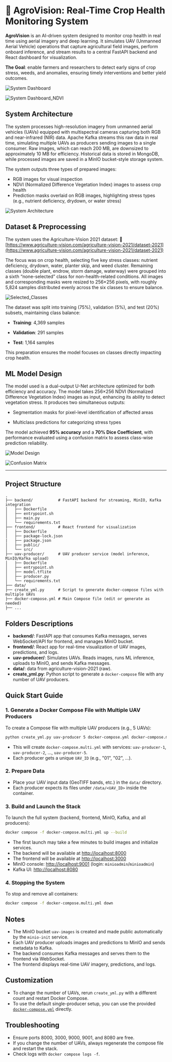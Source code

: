 # 🌾 AgroVision: Real-Time Crop Health Monitoring System

**AgroVision** is an AI-driven system designed to monitor crop health in real time using aerial imagery and deep learning.
It simulates UAV (Unmanned Aerial Vehicle) operations that capture agricultural field images, perform onboard inference, and stream results to a central FastAPI backend and React dashboard for visualization.

**The Goal**: enable farmers and researchers to detect early signs of crop stress, weeds, and anomalies, ensuring timely interventions and better yield outcomes.

![System Dashboard](/Assets/AgroVision_Interface.png) 

![System Dashboard_NDVI](/Assets/AgroVision_NDVI.png) 

## System Architecture

The system processes high-resolution imagery from unmanned aerial vehicles (UAVs) equipped with multispectral cameras capturing both RGB and near-infrared (NIR) data. Apache Kafka streams this raw data in real time, simulating multiple UAVs as producers sending images to a single consumer. Raw images, which can reach 200 MB, are downsized to approximately 10 MB for efficiency. Historical data is stored in MongoDB, while processed images are saved in a MinIO bucket-style storage system.

The system outputs three types of prepared images:

- RGB images for visual inspection
- NDVI (Normalized Difference Vegetation Index) images to assess crop health
- Prediction masks overlaid on RGB images, highlighting stress types (e.g., nutrient deficiency, drydown, or water stress)

![System Architecture](/Assets/AgroVision_Architecture.png)

## Dataset & Preprocessing

The system uses the Agriculture-Vision 2021 dataset:
🔗 [https://www.agriculture-vision.com/agriculture-vision-2021/dataset-2021](https://www.agriculture-vision.com/agriculture-vision-2021/dataset-2021)

The focus was on crop health, selecting five key stress classes: nutrient deficiency, drydown, water, planter skip, and weed cluster. Remaining classes (double plant, endrow, storm damage, waterway) were grouped into a sixth “none-selected” class for non-health-related conditions. All images and corresponding masks were resized to 256×256 pixels, with roughly 5,824 samples distributed evenly across the six classes to ensure balance.

![Selected_Classes](/Assets/predicted_classes.png) 

The dataset was split into training (75%), validation (5%), and test (20%) subsets, maintaining class balance:

- **Training**: 4,369 samples

- **Validation**: 291 samples

- **Test**: 1,164 samples

This preparation ensures the model focuses on classes directly impacting crop health.

## ML Model Design

The model used is a dual-output U-Net architecture optimized for both efficiency and accuracy. The model takes 256×256 NDVI (Normalized Difference Vegetation Index) images as input, enhancing its ability to detect vegetation stress. It produces two simultaneous outputs:

- Segmentation masks for pixel-level identification of affected areas

- Multiclass predictions for categorizing stress types

The model achieved **95% accuracy** and a **70% Dice Coefficient**, with performance evaluated using a confusion matrix to assess class-wise prediction reliability.

![Model Design](/Assets/model_design.png)

![Confusion Matrix](/Assets/confusion_matrix.png)

---

## Project Structure

```
.
├── backend/           # FastAPI backend for streaming, MinIO, Kafka integration
│   ├── Dockerfile
│   ├── entrypoint.sh
│   ├── main.py
│   └── requirements.txt
├── frontend/          # React frontend for visualization
│   ├── Dockerfile
│   ├── package-lock.json
|   ├── package.json
│   ├── public/
│   └── src/
├── uav-producer/      # UAV producer service (model inference, MinIO/Kafka upload)
│   ├── Dockerfile
│   ├── entrypoint.sh
│   ├── model.tflite
│   ├── producer.py
│   └── requirements.txt
├── data/
├── create_yml.py      # Script to generate docker-compose files with multiple UAVs
├── docker-compose.yml # Main Compose file (edit or generate as needed)
├── ...
```

## Folders Descriptions

- **backend/**: FastAPI app that consumes Kafka messages, serves WebSocket/API for frontend, and manages MinIO bucket.
- **frontend/**: React app for real-time visualization of UAV images, predictions, and logs.
- **uav-producer/**: Simulates UAVs. Reads images, runs ML inference, uploads to MinIO, and sends Kafka messages.
- **data/**: data from agriculture-vision-2021 (raw).
- **create_yml.py**: Python script to generate a `docker-compose` file with any number of UAV producers.


## Quick Start Guide

### 1. Generate a Docker Compose File with Multiple UAV Producers

To create a Compose file with multiple UAV producers (e.g., 5 UAVs):

```sh
python create_yml.py uav-producer 5 docker-compose.yml docker-compose.multi.yml
```

- This will create `docker-compose.multi.yml` with services: `uav-producer-1`, `uav-producer-2`, ..., `uav-producer-5`.
- Each producer gets a unique `UAV_ID` (e.g., "01", "02", ...).

### 2. Prepare Data

- Place your UAV input data (GeoTIFF bands, etc.) in the `data/` directory.
- Each producer expects its files under `/data/<UAV_ID>` inside the container.

### 3. Build and Launch the Stack

To launch the full system (backend, frontend, MinIO, Kafka, and all producers):

```sh
docker compose -f docker-compose.multi.yml up --build
```

- The first launch may take a few minutes to build images and initialize services.
- The backend will be available at [http://localhost:8000](http://localhost:8000)
- The frontend will be available at [http://localhost:3000](http://localhost:3000)
- MinIO console: [http://localhost:9001](http://localhost:9001) (login: `minioadmin`/`minioadmin`)
- Kafka UI: [http://localhost:8080](http://localhost:8080)

### 4. Stopping the System

To stop and remove all containers:

```sh
docker compose -f docker-compose.multi.yml down
```

## Notes

- The MinIO bucket `uav-images` is created and made public automatically by the `minio-init` service.
- Each UAV producer uploads images and predictions to MinIO and sends metadata to Kafka.
- The backend consumes Kafka messages and serves them to the frontend via WebSocket.
- The frontend displays real-time UAV imagery, predictions, and logs.


## Customization

- To change the number of UAVs, rerun `create_yml.py` with a different count and restart Docker Compose.
- To use the default single-producer setup, you can use the provided [`docker-compose.yml`](docker-compose.yml) directly.


## Troubleshooting

- Ensure ports 8000, 3000, 9000, 9001, and 8080 are free.
- If you change the number of UAVs, always regenerate the compose file and restart the stack.
- Check logs with `docker compose logs -f`.
